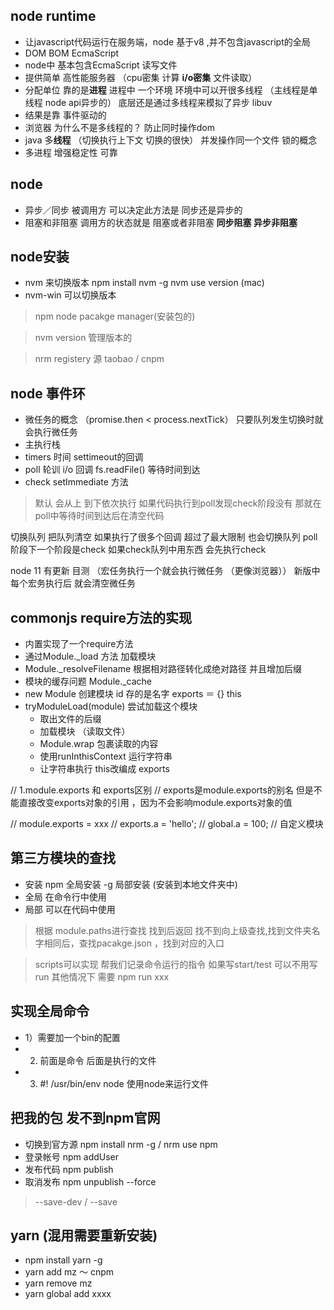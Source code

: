 ## node runtime 
- 让javascript代码运行在服务端，node 基于v8 ,并不包含javascript的全局
- DOM BOM EcmaScript
- node中 基本包含EcmaScript  读写文件
- 提供简单 高性能服务器 （cpu密集 计算  **i/o密集** 文件读取）
- 分配单位 靠的是**进程** 进程中 一个环境 环境中可以开很多线程 （主线程是单线程 node api异步的） 底层还是通过多线程来模拟了异步 libuv
- 结果是靠 事件驱动的
- 浏览器 为什么不是多线程的？ 防止同时操作dom 
- java 多**线程** （切换执行上下文 切换的很快） 并发操作同一个文件 锁的概念
- 多进程 增强稳定性 可靠 



## node 
- 异步／同步  被调用方 可以决定此方法是 同步还是异步的
- 阻塞和非阻塞  调用方的状态就是 阻塞或者非阻塞  **同步阻塞 异步非阻塞**


## node安装 
- nvm 来切换版本 npm install nvm -g nvm use version (mac)
- nvm-win 可以切换版本

> npm node pacakge manager(安装包的)

> nvm version 管理版本的

> nrm registery 源   taobao / cnpm


## node 事件环
- 微任务的概念 （promise.then < process.nextTick） 只要队列发生切换时就会执行微任务
- 主执行栈
- timers 时间  settimeout的回调
- poll 轮训 i/o 回调 fs.readFile()  等待时间到达
- check setImmediate 方法

> 默认 会从上 到下依次执行 如果代码执行到poll发现check阶段没有 那就在poll中等待时间到达后在清空代码

切换队列 把队列清空   如果执行了很多个回调 超过了最大限制 也会切换队列
poll 阶段下一个阶段是check  如果check队列中用东西 会先执行check



node 11 有更新 目测 （宏任务执行一个就会执行微任务 （更像浏览器）） 新版中每个宏务执行后 就会清空微任务


## commonjs require方法的实现
- 内置实现了一个require方法
- 通过Module._load 方法 加载模块
- Module._resolveFilename  根据相对路径转化成绝对路径 并且增加后缀
- 模块的缓存问题 Module._cache
-  new Module 创建模块  id 存的是名字 exports ＝ {}  this
- tryModuleLoad(module) 尝试加载这个模块
    - 取出文件的后缀
    - 加载模块 （读取文件）
    - Module.wrap 包裹读取的内容
    - 使用runInthisContext 运行字符串
    - 让字符串执行 this改编成 exports



// 1.module.exports 和 exports区别
// exports是module.exports的别名 但是不能直接改变exports对象的引用 ，因为不会影响module.exports对象的值


// module.exports = xxx
// exports.a  = 'hello';
// global.a = 100;
// 自定义模块  

## 第三方模块的查找
- 安装 npm  全局安装 -g 局部安装 (安装到本地文件夹中)
- 全局 在命令行中使用
- 局部 可以在代码中使用

> 根据 module.paths进行查找 找到后返回 找不到向上级查找,找到文件夹名字相同后，查找pacakge.json ，找到对应的入口

> scripts可以实现 帮我们记录命令运行的指令 如果写start/test 可以不用写run 其他情况下 需要 npm run xxx

## 实现全局命令
- 1）需要加一个bin的配置
- 2) 前面是命令 后面是执行的文件
- 3) #! /usr/bin/env node 使用node来运行文件

## 把我的包 发不到npm官网
- 切换到官方源  npm install nrm -g  / nrm use npm
- 登录帐号   npm addUser   
- 发布代码 npm publish 
- 取消发布 npm unpublish --force

> --save-dev / --save

## yarn (混用需要重新安装)
- npm install yarn -g
- yarn add mz  ～ cnpm
- yarn remove mz
- yarn global add xxxx